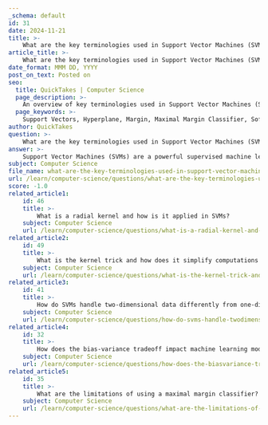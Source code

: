 ```yaml
---
_schema: default
id: 31
date: 2024-11-21
title: >-
    What are the key terminologies used in Support Vector Machines (SVMs)?
article_title: >-
    What are the key terminologies used in Support Vector Machines (SVMs)?
date_format: MMM DD, YYYY
post_on_text: Posted on
seo:
  title: QuickTakes | Computer Science
  page_description: >-
    An overview of key terminologies used in Support Vector Machines (SVMs), including concepts like Support Vectors, Hyperplanes, and various types of classifiers.
  page_keywords: >-
    Support Vectors, Hyperplane, Margin, Maximal Margin Classifier, Soft Margin Classifier, Kernel Functions, Kernel Trick, Dimensionality, Bias-Variance Tradeoff, Data Transformation Techniques, Overlapping Classes
author: QuickTakes
question: >-
    What are the key terminologies used in Support Vector Machines (SVMs)?
answer: >-
    Support Vector Machines (SVMs) are a powerful supervised machine learning algorithm primarily used for classification and regression tasks. Here are some key terminologies associated with SVMs:\n\n1. **Support Vectors**: These are the data points that are closest to the hyperplane. They are critical in defining the position and orientation of the hyperplane. The SVM algorithm focuses on these points to maximize the margin.\n\n2. **Hyperplane**: In an N-dimensional space, a hyperplane is a flat affine subspace of dimension N-1 that separates the data points of different classes. The goal of SVM is to find the optimal hyperplane that maximizes the margin between the classes.\n\n3. **Margin**: This refers to the distance between the hyperplane and the nearest data points from either class (the support vectors). A larger margin is generally associated with better generalization to unseen data.\n\n4. **Maximal Margin Classifier**: This is a type of SVM that seeks to find the hyperplane that maximizes the margin between two classes. It is applicable when the classes are linearly separable.\n\n5. **Soft Margin Classifier**: This variant of SVM allows for some misclassifications in order to achieve a better overall model. It introduces a penalty for misclassified points, controlled by a parameter \(C\), which balances the trade-off between maximizing the margin and minimizing classification error.\n\n6. **Kernel Functions**: These functions enable SVMs to operate in a high-dimensional space without explicitly transforming the data. Common kernel functions include the linear kernel, polynomial kernel, and radial basis function (RBF) kernel. The choice of kernel can significantly affect the performance of the SVM.\n\n7. **Kernel Trick**: This is a technique that allows SVMs to create non-linear decision boundaries by applying kernel functions. It effectively transforms the input space into a higher-dimensional space where a linear hyperplane can separate the classes.\n\n8. **Dimensionality**: In the context of SVMs, dimensionality refers to the number of features in the dataset. High-dimensional spaces can complicate the learning process, but SVMs are particularly effective in handling such cases due to their reliance on support vectors.\n\n9. **Bias-Variance Tradeoff**: This concept is crucial in machine learning, including SVMs. It refers to the balance between the error due to bias (error from overly simplistic models) and variance (error from overly complex models). SVMs aim to minimize both to achieve better generalization.\n\n10. **Data Transformation Techniques**: These are methods used to preprocess data before applying SVMs. Techniques such as normalization, standardization, and feature selection can improve the performance of SVM models.\n\n11. **Overlapping Classes**: In real-world datasets, classes may not be perfectly separable. SVMs can handle overlapping classes through the use of soft margins and appropriate kernel functions, allowing for some misclassification while still aiming for a robust decision boundary.\n\nThese terminologies form the foundation of understanding how SVMs operate and their application in machine learning tasks.
subject: Computer Science
file_name: what-are-the-key-terminologies-used-in-support-vector-machines-svms.md
url: /learn/computer-science/questions/what-are-the-key-terminologies-used-in-support-vector-machines-svms
score: -1.0
related_article1:
    id: 46
    title: >-
        What is a radial kernel and how is it applied in SVMs?
    subject: Computer Science
    url: /learn/computer-science/questions/what-is-a-radial-kernel-and-how-is-it-applied-in-svms
related_article2:
    id: 49
    title: >-
        What is the kernel trick and how does it simplify computations in SVMs?
    subject: Computer Science
    url: /learn/computer-science/questions/what-is-the-kernel-trick-and-how-does-it-simplify-computations-in-svms
related_article3:
    id: 41
    title: >-
        How do SVMs handle two-dimensional data differently from one-dimensional data?
    subject: Computer Science
    url: /learn/computer-science/questions/how-do-svms-handle-twodimensional-data-differently-from-onedimensional-data
related_article4:
    id: 32
    title: >-
        How does the bias-variance tradeoff impact machine learning models?
    subject: Computer Science
    url: /learn/computer-science/questions/how-does-the-biasvariance-tradeoff-impact-machine-learning-models
related_article5:
    id: 35
    title: >-
        What are the limitations of using a maximal margin classifier?
    subject: Computer Science
    url: /learn/computer-science/questions/what-are-the-limitations-of-using-a-maximal-margin-classifier
---
```


&nbsp;